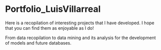 # Portfolio_LuisVillarreal
Here is a recopilation of interesting projects that I have developed. I hope that you can find them as enjoyable as I do! 

From data recopilation to data mining and its analysis for the development of models and future databases.
